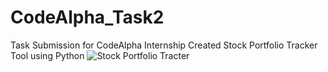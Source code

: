 # CodeAlpha_Task2
Task Submission for CodeAlpha Internship
Created Stock Portfolio Tracker Tool using Python
![Stock Portfolio Tracter](https://github.com/AliAsgharSha/CodeAlpha_Task2/assets/147384233/22e69826-d06f-40aa-8788-eadb1ed8bc98)

